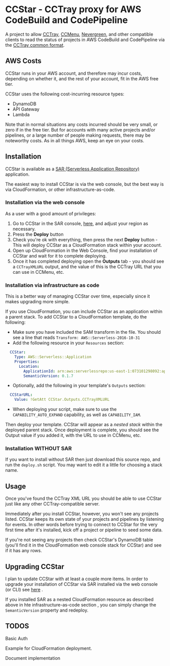 # CCStar - CCTray proxy for AWS CodeBuild and CodePipeline

A project to allow [CCTray](https://sourceforge.net/projects/ccnet/files/CruiseControl.NET%20Releases/CruiseControl.NET%201.8.5/), [CCMenu](http://ccmenu.org/), [Nevergreen](https://github.com/build-canaries/nevergreen), and other
 compatible clients to read the status of projects in AWS CodeBuild and CodePipeline via the [CCTray common format](https://cctray.org/v1/).
 
## AWS Costs

CCStar runs in your AWS account, and therefore may incur costs, depending on whether it, and the rest of your account, fit in the AWS free tier.

CCStar uses the following cost-incurring resource types:

* DynamoDB
* API Gateway
* Lambda

Note that in normal situations any costs incurred should be very small, or zero if in the free tier. 
But for accounts with many active projects and/or pipelines, or a large number of people making requests, there may
 be noteworthy costs. As in all things AWS, keep an eye on your costs. 
 
## Installation

CCStar is available as a [SAR (Serverless Application Repository)](https://aws.amazon.com/serverless/serverlessrepo) application.

The easiest way to install CCStar is via the web console, but the best way is via CloudFormation, or other
 infrastructure-as-code.
 
### Installation via the web console

As a user with a good amount of privileges:

1. Go to CCStar in the SAR console, [here](https://serverlessrepo.aws.amazon.com/applications/us-east-1/073101298092/ccstar), and adjust your region as necessary.
1. Press the **Deploy** button
1. Check you're ok with everything, then press the next **Deploy** button - This will deploy CCStar as a CloudFormation stack within your account.
1. Open up CloudFormation in the Web Console, find your installation of CCStar and wait for it to complete deploying.
1. Once it has completed deploying open the **Outputs** tab - you should see a `CCTrayXMLURL` output, and the value
 of this is the CCTray URL that you can use in CCMenu, etc.
 
### Installation via infrastructure as code

This is a better way of managing CCStar over time, especially since it makes upgrading more simple.

If you use CloudFormation, you can include CCStar as an application within a parent stack. To add CCStar to a
 CloudFormation template, do the following:
 
* Make sure you have included the SAM transform in the file. You should see a line that reads `Transform: AWS::Serverless-2016-10-31`
* Add the following resource in your `Resources` section:
```yaml
  CCStar:
    Type: AWS::Serverless::Application
    Properties:
      Location:
        ApplicationId: arn:aws:serverlessrepo:us-east-1:073101298092:applications/ccstar
        SemanticVersion: 0.1.7
```
* Optionally, add the following in your template's `Outputs` section:
```yaml
  CCStarURL:
    Value: !GetAtt CCStar.Outputs.CCTrayXMLURL
```
* When deploying your script, make sure to use the `CAPABILITY_AUTO_EXPAND` capability, as well as `CAPABILITY_IAM`.

Then deploy your template. CCStar will appear as a _nested stack_ within the deployed parent stack. Once deployment
 is complete, you should see the Output value if you added it, with the URL to use in CCMenu, etc.

### Installation WITHOUT SAR

If you want to install without SAR then just download this source repo, and run the `deploy.sh` script. You may want
 to edit it a little for choosing a stack name.

## Usage

Once you've found the CCTray XML URL you should be able to use CCStar just like any other CCTray-compatible server.

Immediately after you install CCStar, however, you won't see any projects listed.
CCStar keeps its own state of your projects and pipelines by listening for events.
In other words before trying to connect to CCStar for the very first time after it's installed, kick off a project or
 pipeline to seed some data.
 
If you're not seeing any projects then check CCStar's DynamoDB table (you'll find it in the CloudFormation web
 console stack for CCStar) and see if it has any rows.

## Upgrading CCStar

I plan to update CCStar with at least a couple more items. In order to upgrade your installation of CCStar via SAR
 installed via the web console (or CLI) see [here](https://docs.aws.amazon.com/serverlessrepo/latest/devguide/serverlessrepo-how-to-consume-new-version.html) .
 
If you installed SAR as a nested CloudFormation resource as described above in hte infrastructure-as-code section
, you can simply change the `SemanticVersion` property and redeploy.

## TODOS

Basic Auth

Example for CloudFormation deployment.

Document implementation

